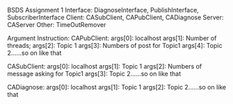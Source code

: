BSDS Assignment 1
Interface:  DiagnoseInterface, PublishInterface, SubscriberInterface
Client: CASubClient, CAPubClient, CADiagnose
Server: CAServer
Other: TimeOutRemover

Argument Instruction:
CAPubClient:
args[0]: localhost
args[1]: Number of threads;
args[2]: Topic 1
args[3]: Numbers of post for Topic1
args[4]: Topic 2……so on like that

CASubClient:
args[0]: localhost
args[1]: Topic 1
args[2]: Numbers of message asking for Topic1
args[3]: Topic 2……so on like that

CADiagnose:
args[0]: localhost
args[1]: Topic 1
args[2]: Topic 2……so on like that

